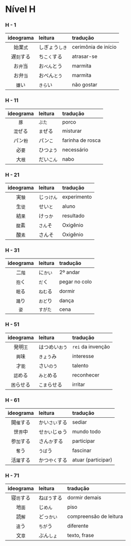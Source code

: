 # Nível H

### H - 1

| ideograma | leitura | tradução |
|:---------:|:--------|:---------|
| 始業```式``` | しぎょう```しき``` | cerimônia de início |
| 遅```刻```する | ち```こく```する | atrasar-se |
| お```弁```当 | お```べん```とう | marmita |
| お弁```当``` | おべん```とう``` | marmita |
| ```嫌```い | ```きら```い | não gostar |


### H - 11

| ideograma | leitura | tradução |
|:---------:|:--------|:---------|
| ```豚``` | ```ぶた``` | porco |
| ```混```ぜる | ```ま```ぜる | misturar |
| パン```粉``` | パン```こ``` | farinha de rosca |
| 必```要``` | ひつ```よう``` | necessário |
| 大```根``` | だい```こん``` | nabo |


### H - 21

| ideograma | leitura | tradução |
|:---------:|:--------|:---------|
| 実```験``` | じっ```けん``` | experimento |
| 生```徒``` | せい```と``` | aluno |
| 結```果``` | けっ```か``` | resultado |
| ```酸```素 | ```さん```そ | Oxigênio |
| 酸```素``` | さんそ | Oxigênio |


### H - 31

| ideograma | leitura | tradução |
|:---------:|:--------|:---------|
| 二```階``` | に```かい``` | 2º andar |
| ```抱```く | ```だ```く | pegar no colo |
| ```眠```る | ```ねむ```る | dormir |
| ```踊```り | ```おど```り | dança |
| ```姿``` | ```すがた``` | cena |


### H - 51

| ideograma | leitura | tradução |
|:---------:|:--------|:---------|
| 発明```王``` | はつめい```おう``` | ```rei``` da invenção |
| ```興```味 | ```きょう```み | interesse |
| 才```能``` | さい```のう``` | talento |
| ```認```める | ```みと```める | reconhecer |
| ```困```らせる | ```こま```らせる | irritar |


### H - 61

| ideograma | leitura | tradução |
|:---------:|:--------|:---------|
| 開```催```する | かい```さい```する | sediar |
| 世```界```中 | せ```かい```じゅう | mundo todo |
| 参```加```する | さん```か```する | participar |
| ```奪```う | ```うば```う | fascinar |
| 活```躍```する | かつ```やく```する | atuar (participar) |


### H - 71

| ideograma | leitura | tradução |
|:---------:|:--------|:---------|
| 寝```坊```する | ね```ぼう```する | dormir demais |
| 地```面``` | じ```めん``` | piso |
| 読```解``` | どっ```かい``` | compreensão de leitura |
| ```違```う | ```ちが```う | diferente |
| 文```章``` | ぶん```しょ``` | texto, frase |